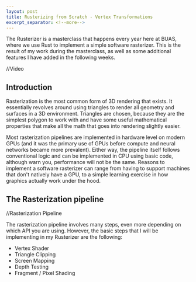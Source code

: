 ```yaml
---
layout: post
title: Rusterizing from Scratch - Vertex Transformations
excerpt_separator: <!--more-->
---
```


The Rusterizer is a masterclass that happens every year here at BUAS, where we use Rust to implement a simple software rasterizer. This is the result of my work during the masterclass, as well as some additional features I have added in the following weeks.

//Video

## Introduction

Rasterization is the most common form of 3D rendering that exists. It essentially revolves around using triangles to render all geometry and surfaces in a 3D environment. Triangles are chosen, because they are the simplest polygon to work with and have some useful mathematical properties that make all the math that goes into rendering slightly easier.

Most rasterization pipelines are implemented in hardware level on modern GPUs (and it was the primary use of GPUs before compute and neural networks became more prevalent). Either way, the pipeline itself follows conventional logic and can be implemented in CPU using basic code, although warn you, performance will not be the same. Reasons to implement a software rasterizer can range from having to support machines that don't natively have a GPU, to a simple learning exercise in how graphics actually work under the hood.

## The Rasterization pipeline

//Rasterization Pipeline

The rasterization pipeline involves many steps, even more depending on which API you are using. However, the basic steps that I will be implementing in my Rusterizer are the following:

- Vertex Shader
- Triangle Clipping
- Screen Mapping
- Depth Testing
- Fragment / Pixel Shading
